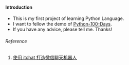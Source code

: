 #### Introduction  
* This is my first project of learning Python Language.
* I want to fellow the demo of [Python-100-Days](https://github.com/jackfrued/Python-100-Days).
* If you have any advice, please tell me. Thanks!


###### Reference  
1. [使用 itchat 打造微信聊天机器人](https://mp.weixin.qq.com/s/7vs0XlwMGlGshYiEypwG1A)  
